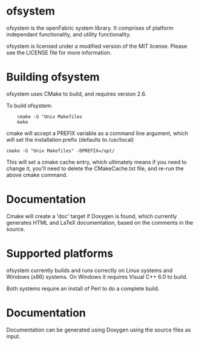 # ofsystem

ofsystem is the openFabric system library.  It comprises of platform
independant functionality, and utility functionality.

ofsystem is licensed under a modified version of the MIT license.
Please see the LICENSE file for more information.

# Building ofsystem

ofsystem uses CMake to build, and requires version 2.6.

To build ofsystem:

        cmake -G "Unix Makefiles
        make

cmake will accept a PREFIX variable as a command line argument, which
will set the installation prefix (defaults to /usr/local)

    cmake -G "Unix Makefiles" -DPREFIX=/opt/

This will set a cmake cache entry, which ultimately means if you need
to change it, you'll need to delete the CMakeCache.txt file, and
re-run the above cmake command.

# Documentation

Cmake will create a 'doc' target if Doxygen is found, which currently
generates HTML and LaTeX documentation, based on the comments in the
source.

# Supported platforms

ofsystem currently builds and runs correctly on Linux systems and
Windows (x86) systems.  On Windows it requires Visual C++ 6.0 to
build.

Both systems require an install of Perl to do a complete build.

# Documentation

Documentation can be generated using Doxygen using the source files as
input.

